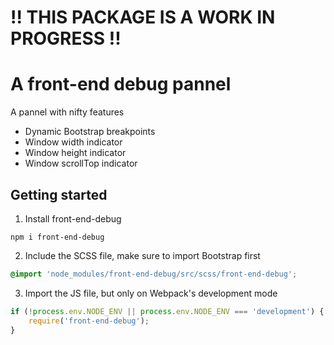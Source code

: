 # !! THIS PACKAGE IS A WORK IN PROGRESS !!

# A front-end debug pannel
A pannel with nifty features

- Dynamic Bootstrap breakpoints
- Window width indicator
- Window height indicator
- Window scrollTop indicator

## Getting started

1. Install front-end-debug
```
npm i front-end-debug
```

2. Include the SCSS file, make sure to import Bootstrap first
```scss
@import 'node_modules/front-end-debug/src/scss/front-end-debug';
```

3. Import the JS file, but only on Webpack's development mode
```js
if (!process.env.NODE_ENV || process.env.NODE_ENV === 'development') {
    require('front-end-debug');
}
```